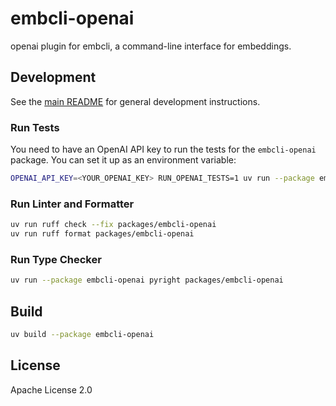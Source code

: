 # embcli-openai

openai plugin for embcli, a command-line interface for embeddings.

## Development

See the [main README](https://github.com/mocobeta/embcli/blob/main/README.md) for general development instructions.

### Run Tests

You need to have an OpenAI API key to run the tests for the `embcli-openai` package. You can set it up as an environment variable:

```bash
OPENAI_API_KEY=<YOUR_OPENAI_KEY> RUN_OPENAI_TESTS=1 uv run --package embcli-openai pytest packages/embcli-openai/tests/
```

### Run Linter and Formatter

```bash
uv run ruff check --fix packages/embcli-openai
uv run ruff format packages/embcli-openai
```

### Run Type Checker

```bash
uv run --package embcli-openai pyright packages/embcli-openai
```

## Build

```bash
uv build --package embcli-openai
```

## License

Apache License 2.0

